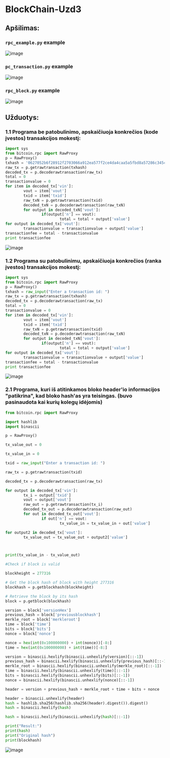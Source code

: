 # BlockChain-Uzd3

## Apšilimas:

### `rpc_example.py` example

![image](https://user-images.githubusercontent.com/12825358/71216395-0cfb8a00-22c3-11ea-847d-9b9cf8774525.png)

### `pc_transaction.py` example

![image](https://user-images.githubusercontent.com/12825358/71216622-a7f46400-22c3-11ea-9470-e641d60388f7.png)

### `rpc_block.py` example

![image](https://user-images.githubusercontent.com/12825358/71216559-77142f00-22c3-11ea-8049-321c1b927549.png)

## Užduotys:

### 1.1 Programa be patobulinimo, apskaičiuoja konkrečios (kode įvestos) transakcijos mokestį:

```python
import sys
from bitcoin.rpc import RawProxy
p = RawProxy()
txhash = '0627052b6f28912f2703066a912ea577f2ce4da4caa5a5fbd8a57286c345c2f2'
raw_tx = p.getrawtransaction(txhash)
decoded_tx = p.decoderawtransaction(raw_tx)
total = 0
transactionvalue = 0
for item in decoded_tx['vin']:
        vout = item['vout']
        txid = item['txid']
        raw_txN = p.getrawtransaction(txid)
        decoded_txN = p.decoderawtransaction(raw_txN)
        for output in decoded_txN['vout']:
                if(output['n'] == vout):
                        total = total + output['value']
for output in decoded_tx['vout']:
        transactionvalue = transactionvalue + output['value']
transactionfee = total - transactionvalue
print transactionfee
```

![image](https://user-images.githubusercontent.com/12825358/71216964-daeb2780-22c4-11ea-9bbd-bb4cc4d63ddf.png)

### 1.2 Programa su patobulinimu, apskaičiuoja konkrečios (ranka įvestos) transakcijos mokestį:

```python
import sys
from bitcoin.rpc import RawProxy
p = RawProxy()
txhash = raw_input("Enter a transaction id: ")
raw_tx = p.getrawtransaction(txhash)
decoded_tx = p.decoderawtransaction(raw_tx)
total = 0
transactionvalue = 0
for item in decoded_tx['vin']:
        vout = item['vout']
        txid = item['txid']
        raw_txN = p.getrawtransaction(txid)
        decoded_txN = p.decoderawtransaction(raw_txN)
        for output in decoded_txN['vout']:
                if(output['n'] == vout):
                        total = total + output['value']
for output in decoded_tx['vout']:
        transactionvalue = transactionvalue + output['value']
transactionfee = total - transactionvalue
print transactionfee
```
![image](https://user-images.githubusercontent.com/12825358/71217030-12f26a80-22c5-11ea-9c65-6284cf2e33d6.png)

### 2.1 Programa, kuri iš atitinkamos bloko header'io informacijos "patikrina", kad bloko hash'as yra teisingas. (buvo pasinaudota kai kurių kolegų idėjomis)

```python
from bitcoin.rpc import RawProxy

import hashlib
import binascii

p = RawProxy()

tx_value_out = 0

tx_value_in = 0

txid = raw_input("Enter a transaction id: ")

raw_tx = p.getrawtransaction(txid)

decoded_tx = p.decoderawtransaction(raw_tx)

for output in decoded_tx['vin']:
        tx_i = output['txid']
        vout = output['vout']
        raw_out = p.getrawtransaction(tx_i)
        decoded_tx_out = p.decoderawtransaction(raw_out)
        for out in decoded_tx_out['vout']:
                if out['n'] == vout:
                        tx_value_in = tx_value_in + out['value']

for output2 in decoded_tx['vout']:
        tx_value_out = tx_value_out + output2['value']



print(tx_value_in - tx_value_out)

#Check if block is valid

blockheight = 277316

# Get the block hash of block with height 277316
blockhash = p.getblockhash(blockheight)

# Retrieve the block by its hash
block = p.getblock(blockhash)

version = block['versionHex']
previous_hash = block['previousblockhash']
merkle_root = block['merkleroot']
time = block['time']
bits = block['bits']
nonce = block['nonce']

nonce = hex(int(0x100000000) + int(nonce))[-8:]
time = hex(int(0x100000000) + int(time))[-8:]

version = binascii.hexlify(binascii.unhexlify(version)[::-1])
previous_hash = binascii.hexlify(binascii.unhexlify(previous_hash)[::-1])
merkle_root = binascii.hexlify(binascii.unhexlify(merkle_root)[::-1])
time = binascii.hexlify(binascii.unhexlify(time)[::-1])
bits = binascii.hexlify(binascii.unhexlify(bits)[::-1])
nonce = binascii.hexlify(binascii.unhexlify(nonce)[::-1])

header = version + previous_hash + merkle_root + time + bits + nonce

header = binascii.unhexlify(header)
hash = hashlib.sha256(hashlib.sha256(header).digest()).digest()
hash = binascii.hexlify(hash)

hash = binascii.hexlify(binascii.unhexlify(hash)[::-1])

print("Result:")
print(hash)
print("Original hash")
print(blockhash)
```

![image](https://user-images.githubusercontent.com/12825358/71217300-fa368480-22c5-11ea-999d-c8dc165bc4b8.png)
